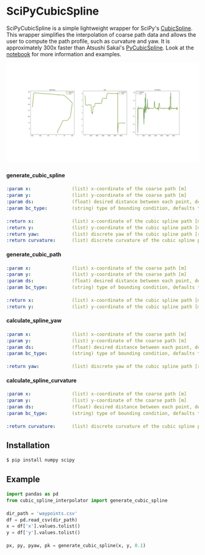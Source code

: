 # SciPyCubicSpline
SciPyCubicSpline is a simple lightweight wrapper for SciPy's [CubicSpline](https://docs.scipy.org/doc/scipy/reference/generated/scipy.interpolate.CubicSpline.html). This wrapper simplifies the interpolation of coarse path data and allows the user to compute the path profile, such as curvature and yaw. It is approximately 300x faster than Atsushi Sakai's [PyCubicSpline](https://github.com/AtsushiSakai/pycubicspline). Look at the [notebook](test.ipynb) for more information and examples.

<div align="center">
	<img src="resources/output.jpg" />
</div>

#### generate_cubic_spline
```yaml
:param x:               (list) x-coordinate of the coarse path [m]
:param y:               (list) y-coordinate of the coarse path [m]
:param ds:              (float) desired distance between each point, defaults to 0.05 [m]
:param bc_type:         (string) type of bounding condition, defaults to 'natural'

:return x:              (list) x-coordinate of the cubic spline path [m]
:return y:              (list) y-coordinate of the cubic spline path [m]
:return yaw:            (list) discrete yaw of the cubic spline path [rad]
:return curvature:      (list) discrete curvature of the cubic spline path [1/m]
```

#### generate_cubic_path
```yaml
:param x:               (list) x-coordinate of the coarse path [m]
:param y:               (list) y-coordinate of the coarse path [m]
:param ds:              (float) desired distance between each point, defaults to 0.05 [m]
:param bc_type:         (string) type of bounding condition, defaults to 'natural'

:return x:              (list) x-coordinate of the cubic spline path [m]
:return y:              (list) y-coordinate of the cubic spline path [m]
```

#### calculate_spline_yaw
```yaml
:param x:               (list) x-coordinate of the coarse path [m]
:param y:               (list) y-coordinate of the coarse path [m]
:param ds:              (float) desired distance between each point, defaults to 0.05 [m]
:param bc_type:         (string) type of bounding condition, defaults to 'natural'

:return yaw:            (list) discrete yaw of the cubic spline path [rad]
```

#### calculate_spline_curvature
```yaml
:param x:               (list) x-coordinate of the coarse path [m]
:param y:               (list) y-coordinate of the coarse path [m]
:param ds:              (float) desired distance between each point, defaults to 0.05 [m]
:param bc_type:         (string) type of bounding condition, defaults to 'natural'

:return curvature:      (list) discrete curvature of the cubic spline path [1/m]
```

## Installation
```bash
$ pip install numpy scipy
```

## Example
```python
import pandas as pd
from cubic_spline_interpolator import generate_cubic_spline

dir_path = 'waypoints.csv'
df = pd.read_csv(dir_path)
x = df['x'].values.tolist()
y = df['y'].values.tolist()

px, py, pyaw, pk = generate_cubic_spline(x, y, 0.1)
```
